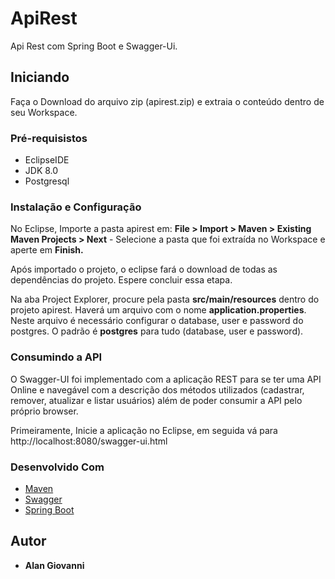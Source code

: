 # ApiRest
Api Rest com Spring Boot e Swagger-Ui.

## Iniciando

Faça o Download do arquivo zip (apirest.zip) e extraia o conteúdo dentro de seu Workspace.

### Pré-requisistos

* EclipseIDE
* JDK 8.0
* Postgresql

### Instalação e Configuração
No Eclipse, Importe a pasta apirest em: **File > Import > Maven > Existing Maven Projects > Next** - 
Selecione a pasta que foi extraída no Workspace e aperte em **Finish.**

Após importado o projeto, o eclipse fará o download de todas as dependências do projeto. Espere concluir essa etapa.

Na aba Project Explorer, procure pela pasta **src/main/resources** dentro do projeto apirest. Haverá um arquivo com o nome **application.properties**. Neste arquivo é necessário configurar o database, user e password do postgres. O padrão é **postgres** para tudo (database, user e password).

### Consumindo a API
O Swagger-UI foi implementado com a aplicação REST para se ter uma API Online e navegável com a descrição dos métodos utilizados (cadastrar, remover, atualizar e listar usuários) além de poder consumir a API pelo próprio browser.

Primeiramente, Inicie a aplicação no Eclipse, em seguida vá para http://localhost:8080/swagger-ui.html

### Desenvolvido Com

* [Maven](https://maven.apache.org/)
* [Swagger](https://swagger.io/)
* [Spring Boot](https://spring.io/projects/spring-boot)

## Autor

* **Alan Giovanni**
